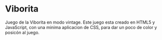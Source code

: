 # Viborita
Juego de la Viborita en modo vintage.
Este juego esta creado en HTML5 y JavaScript, con una minima aplicacion de CSS, para dar un poco de color y posicón al juego.
